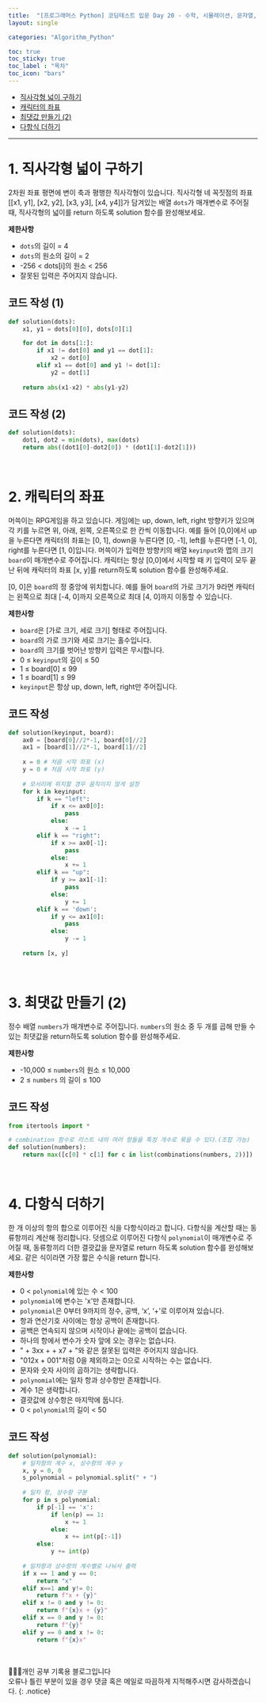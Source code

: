 ```yaml
---
title:  "[프로그래머스 Python] 코딩테스트 입문 Day 20 - 수학, 시뮬레이션, 문자열, 사칙연산"
layout: single

categories: "Algorithm_Python"

toc: true
toc_sticky: true
toc_label : "목차"
toc_icon: "bars"
---
```


- [직사각형 넓이 구하기](https://school.programmers.co.kr/learn/courses/30/lessons/120860)
- [캐릭터의 좌표](https://school.programmers.co.kr/learn/courses/30/lessons/120861)
- [최댓값 만들기 (2)](https://school.programmers.co.kr/learn/courses/30/lessons/120862)
- [다항식 더하기](https://school.programmers.co.kr/learn/courses/30/lessons/120863)

***

# <span class="half_HL">1. 직사각형 넓이 구하기</span>
2차원 좌표 평면에 변이 축과 평행한 직사각형이 있습니다. 직사각형 네 꼭짓점의 좌표 [[x1, y1], [x2, y2], [x3, y3], [x4, y4]]가 담겨있는 배열 ```dots```가 매개변수로 주어질 때, 직사각형의 넓이를 return 하도록 solution 함수를 완성해보세요.

**제한사항**
- ```dots```의 길이 = 4
- ```dots```의 원소의 길이 = 2
- -256 < dots[i]의 원소 < 256
- 잘못된 입력은 주어지지 않습니다.

## 코드 작성 (1)
```python
def solution(dots):
    x1, y1 = dots[0][0], dots[0][1]

    for dot in dots[1:]:
        if x1 != dot[0] and y1 == dot[1]:
            x2 = dot[0]
        elif x1 == dot[0] and y1 != dot[1]:
            y2 = dot[1]
    
    return abs(x1-x2) * abs(y1-y2)
```

## 코드 작성 (2)
```python
def solution(dots):
    dot1, dot2 = min(dots), max(dots)     
    return abs((dot1[0]-dot2[0]) * (dot1[1]-dot2[1]))
```

<br> 
 
# <span class="half_HL">2. 캐릭터의 좌표</span>
머쓱이는 RPG게임을 하고 있습니다. 게임에는 up, down, left, right 방향키가 있으며 각 키를 누르면 위, 아래, 왼쪽, 오른쪽으로 한 칸씩 이동합니다. 예를 들어 [0,0]에서 up을 누른다면 캐릭터의 좌표는 [0, 1], down을 누른다면 [0, -1], left를 누른다면 [-1, 0], right를 누른다면 [1, 0]입니다. 머쓱이가 입력한 방향키의 배열 ```keyinput```와 맵의 크기 ```board```이 매개변수로 주어집니다. 캐릭터는 항상 [0,0]에서 시작할 때 키 입력이 모두 끝난 뒤에 캐릭터의 좌표 [x, y]를 return하도록 solution 함수를 완성해주세요.

[0, 0]은 ```board```의 정 중앙에 위치합니다. 예를 들어 ```board```의 가로 크기가 9라면 캐릭터는 왼쪽으로 최대 [-4, 0]까지 오른쪽으로 최대 [4, 0]까지 이동할 수 있습니다.

**제한사항**
- ```board```은 [가로 크기, 세로 크기] 형태로 주어집니다.
- ```board```의 가로 크기와 세로 크기는 홀수입니다.
- ```board```의 크기를 벗어난 방향키 입력은 무시합니다.
- 0 ≤ ```keyinput```의 길이 ≤ 50
- 1 ≤ board[0] ≤ 99
- 1 ≤ board[1] ≤ 99
- ```keyinput```은 항상 up, down, left, right만 주어집니다.

## 코드 작성
```python
def solution(keyinput, board):
    ax0 = [board[0]//2*-1, board[0]//2]
    ax1 = [board[1]//2*-1, board[1]//2]
    
    x = 0 # 처음 시작 좌표 (x)
    y = 0 # 처음 시작 좌표 (y)
    
    # 모서리에 위치할 경우 움직이지 않게 설정
    for k in keyinput:
        if k == "left":
            if x <= ax0[0]:
                pass
            else:
                x -= 1
        elif k == "right":
            if x >= ax0[-1]:
                pass
            else:
                x += 1
        elif k == "up":
            if y >= ax1[-1]:
                pass
            else:
                y += 1
        elif k == 'down':
            if y <= ax1[0]:
                pass
            else:
                y -= 1
    
    return [x, y]
```

<br> 
 
# <span class="half_HL">3. 최댓값 만들기 (2)</span>
정수 배열 ```numbers```가 매개변수로 주어집니다. ```numbers```의 원소 중 두 개를 곱해 만들 수 있는 최댓값을 return하도록 solution 함수를 완성해주세요.

**제한사항**
- -10,000 ≤ ```numbers```의 원소 ≤ 10,000
- 2 ≤ ```numbers``` 의 길이 ≤ 100

## 코드 작성
```python
from itertools import *

# combination 함수로 리스트 내의 여러 항들을 특정 개수로 묶을 수 있다.(조합 가능)
def solution(numbers):
    return max([c[0] * c[1] for c in list(combinations(numbers, 2))])
```

<br> 
 
# <span class="half_HL">4. 다항식 더하기</span>
한 개 이상의 항의 합으로 이루어진 식을 다항식이라고 합니다. 다항식을 계산할 때는 동류항끼리 계산해 정리합니다. 덧셈으로 이루어진 다항식 ```polynomial```이 매개변수로 주어질 때, 동류항끼리 더한 결괏값을 문자열로 return 하도록 solution 함수를 완성해보세요. 같은 식이라면 가장 짧은 수식을 return 합니다.

**제한사항**
- 0 < ```polynomial```에 있는 수 < 100
- ```polynomial```에 변수는 'x'만 존재합니다.
- ```polynomial```은 0부터 9까지의 정수, 공백, ‘x’, ‘+'로 이루어져 있습니다.
- 항과 연산기호 사이에는 항상 공백이 존재합니다.
- 공백은 연속되지 않으며 시작이나 끝에는 공백이 없습니다.
- 하나의 항에서 변수가 숫자 앞에 오는 경우는 없습니다.
- " + 3xx + + x7 + "와 같은 잘못된 입력은 주어지지 않습니다.
- "012x + 001"처럼 0을 제외하고는 0으로 시작하는 수는 없습니다.
- 문자와 숫자 사이의 곱하기는 생략합니다.
- ```polynomial```에는 일차 항과 상수항만 존재합니다.
- 계수 1은 생략합니다.
- 결괏값에 상수항은 마지막에 둡니다.
- 0 < ```polynomial```의 길이 < 50

## 코드 작성
```python
def solution(polynomial):
    # 일차항의 계수 x, 상수항의 계수 y
    x, y = 0, 0
    s_polynomial = polynomial.split(" + ")
    
    # 일차 항, 상수항 구분
    for p in s_polynomial:
        if p[-1] == 'x':
            if len(p) == 1:
                x += 1
            else:
                x += int(p[:-1])
        else:
            y += int(p)
    
    # 일차항과 상수항의 계수별로 나눠서 출력
    if x == 1 and y == 0:
        return "x"
    elif x==1 and y!= 0:
        return f"x + {y}"    
    elif x != 0 and y != 0:
        return f"{x}x + {y}" 
    elif x == 0 and y != 0:
        return f"{y}"
    elif y == 0 and x != 0:
        return f"{x}x"
```

<br>

👩🏻‍💻개인 공부 기록용 블로그입니다
<br>오류나 틀린 부분이 있을 경우 댓글 혹은 메일로 따끔하게 지적해주시면 감사하겠습니다.
{: .notice}